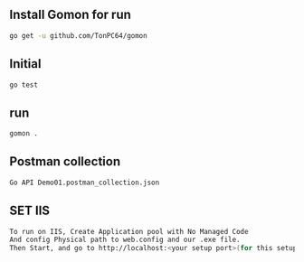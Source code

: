## Install Gomon for run

```bash
go get -u github.com/TonPC64/gomon
```

## Initial

```bash
go test
```

## run

```bash
gomon .
```

## Postman collection

```bash
Go API Demo01.postman_collection.json
```

## SET IIS

```bash
To run on IIS, Create Application pool with No Managed Code
And config Physical path to web.config and our .exe file.
Then Start, and go to http://localhost:<your setup port>(for this setup just http://localhost).
```